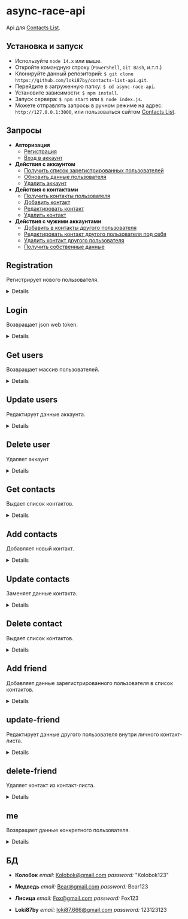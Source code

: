 # async-race-api

Api для [Contacts List](https://github.com/loki87by/contacts-list).

## Установка и запуск

- Используйте `node 14.x` или выше.
- Откройте командную строку (`PowerShell`, `Git Bash`, и.т.п.)
- Клонируйте данный репозиторий: `$ git clone https://github.com/loki87by/contacts-list-api.git`.
- Перейдите в загруженную папку: `$ cd async-race-api`.
- Установите зависимости: `$ npm install`.
- Запуск сервера: `$ npm start` или `$ node index.js`.
- Можете отправлять запросы в ручном режиме на адрес: `http://127.0.0.1:3000`, или пользоваться сайтом [Contacts List](https://github.com/loki87by/contacts-list).

## Запросы

- **Авторизация**
  - [Регистрация](https://github.com/loki87by/contact-list-api#registration)
  - [Вход в аккаунт](https://github.com/loki87by/contact-list-api#login)
- **Действия с аккаунтом**
  - [Получить список зарегистрированных пользователей](https://github.com/loki87by/contact-list-api#get-users)
  - [Обновить данные пользователя](https://github.com/loki87by/contact-list-api#update-users)
  - [Удалить аккаунт](https://github.com/loki87by/contact-list-api#delete-user)
- **Действия с контактами**
  - [Получить контакты пользователя](https://github.com/loki87by/contact-list-api#get-contacts)
  - [Добавить контакт](https://github.com/loki87by/contact-list-api#add-contacts)
  - [Редактировать контакт](https://github.com/loki87by/contact-list-api#update-contacts)
  - [Удалить контакт](https://github.com/loki87by/contact-list-api#delete-contact)
- **Действия с чужими аккаунтами**
  - [Добавить в контакты другого пользователя](https://github.com/loki87by/contact-list-api#add-friend)
  - [Редактировать контакт другого пользователя под себя](https://github.com/loki87by/contact-list-api#update-friend)
  - [Удалить контакт другого пользователя](https://github.com/loki87by/contact-list-api#delete-friend)
  - [Получить собственные данные](https://github.com/loki87by/contact-list-api#me)

## **Registration**

Регистрирует нового пользователя.

<details>

- **URL**

  /registration

- **Method:**

  `POST`

- **Headers:**

  `'Content-Type': 'application/json'`

- **URL Params**

  None

- **Query Params**

  **Required:**
  `_name=[string]`

  `_email=[string]`

  `_password=[string]`

- **Data Params**

  None

- **Success Response:**

  - **Code:** 201 <br />
    **Content:**
    ```json
    {
      "message": "Регистрация прошла успешно."
    }
    ```

- **Error Response:**

  - **Code:** 409 <br />
    **Content:**
    ```json
    {
      "message": "Пользователь с таким email уже существует."
    }
    ```

  ИЛИ

  - **Code:** 400 <br />
    **Content:**
    ```json
    {
      "message": "Введены не все или некорректные данные."
    }

- **Notes:**

  Можно пройти регистрацию и зайти под новым аккаунтом, либо использовать дефольную [БД](https://github.com/loki87by/contacts-list-api/users)

</details>

## **Login**

Возвращает json web token.

<details>

- **URL**

  /login

- **Method:**

  `POST`

- **Headers:**

  `'Content-Type': 'application/json'`

- **URL Params**

  None

- **Query Params**

  **Required:**
  `_email=[string]`

  `_password=[string]`

- **Data Params**

  None

- **Success Response:**

  - **Code:** 200 OK <br />
    **Content:**
    ```json
    {
      "token": "eyJhbGciOiJIUzI1NiIsInR5cCI6IkpXVCJ9.eyJpZCI6MywiaWF0IjoxNjUxMDEwNjM3LCJleHAiOjE2NTE2MTU0Mzd9.BRkyuTIDYNY7pGFAmh7-6AqF81dNmYW8WNaKEru472s"
    }
    ```

- **Error Response:**

  - **Code:** 404 <br />
    **Content:**
    ```json
    {
      "message": "Такой пользователь не зарегистрирован."
    }
    ```

  ИЛИ

  - **Code:** 401 <br />
    **Content:**
    ```json
    {
      "message": "Неправильные почта или пароль."
    }
    ```

  ИЛИ

  - **Code:** 400 <br />
    **Content:**
    ```json
    {
      "message": "Введены не все или некорректные данные."
    }
    ```

- **Notes:**

  None

</details>

## **Get users**

Возвращает массив пользователей.

<details>

- **URL**

  /users

- **Method:**

  `GET`

- **Headers:**

  None

- **URL Params**

  None

- **Query Params**

  None

- **Data Params**

  None

- **Success Response:**

  - **Code:** 200 <br />
    **Content:**
    ```json
    [
      {
        "name": "Колобок",
        "email": "Kolobok@gmail.com",
        "avatar": "https://proza.ru/pics/2014/05/10/1565.jpg",
        "friends": []
    },
    {
        "name": "Медведь",
        "email": "Bear@gmail.com",
        "avatar": "https://sportishka.com/uploads/posts/2021-11/1638301090_3-sportishka-com-p-medved-kachok-krasivie-foto-silovie-vidi-s-3.jpg",
        "friends": []
    },
    {
        "name": "Лисица",
        "email": "Fox@gmail.com",
        "avatar": "https://cs14.pikabu.ru/post_img/2022/01/12/10/1642007349154723555.jpg",
        "friends": []
    },
    {
        "name": "Loki87by",
        "email": "loki87.666@gmail.com",
        "avatar": "https://avatars.githubusercontent.com/u/61252310?v=4",
        "phones": [
            "+79955935756"
        ],
        "friends": []
    }
    ]
    ```

- **Error Response:**

  None

- **Notes:**

  None

</details>

## **Update users**

Редактирует данные аккаунта.

<details>

- **URL**

  /users

- **Method:**

  `PATCH`

- **Headers:**

  `'Content-Type': 'application/json'`
  `'Authorization': 'Bearer token'`
  `token` полученный после запроса на [Вход в аккаунт](https://github.com/loki87by/contacts-list-api#login)

- **URL Params**

  None

- **Query Params**

  **Optional:**
  `_name=[string]`

  `_email=[string]`

  `_password=[array<oldPassword: string, newPassword: string>]`

  `_avatar=[string]`

  `_phones=[aray<string>]`

- **Data Params**

  None

- **Success Response:**

  - **Code:** 200 <br />
    **Content:**
    ```json
    {
      "message": "Данные успешно обновлены."
    }
    ```

- **Error Response:**

  None

- **Notes:**

  None

</details>

## **Delete user**

Удаляет аккаунт

<details>

- **URL**

  /users

- **Method:**

  `DELETE`

- **Headers:**

  `'Authorization': 'Bearer token'`
  `token` полученный после запроса на [Вход в аккаунт](https://github.com/loki87by/contacts-list-api#login)

- **URL Params**

  None

- **Query Params**

  None

- **Data Params**

  None

- **Success Response:**

  - **Code:** 200 OK <br />
    **Content:**
    ```json
    {
      "message": "Ваш аккаунт удалён."
    }
    ```

- **Error Response:**

  None

- **Notes:**

  None

</details>

## **Get contacts**

Выдает список контактов.

<details>

- **URL**

  /contacts

- **Method:**

  `GET`

- **Headers:**

  `'Authorization': 'Bearer token'`
  `token` полученный после запроса на [Вход в аккаунт](https://github.com/loki87by/contacts-list-api#login)

- **URL Params**

  None

- **Query Params**

  None

- **Data Params**

  None

- **Success Response:**

  - **Code:** 200 <br />
    **Content:**
    ```json
    {
      "id": 4,
      "ownerId": 3,
      "name": "name",
      "phones": ["+435342534"],
      "email": "email@email.email",
      "quote": "hello, world"
    }
    ```

- **Error Response:**

  None

- **Notes:**

  None

</details>

## **Add contacts**

Добавляет новый контакт.

<details>

- **URL**

  /contacts

- **Method:**

  `POST`

- **Headers:**

  `'Content-Type': 'application/json'`
  `'Authorization': 'Bearer token'`
  `token` полученный после запроса на [Вход в аккаунт](https://github.com/loki87by/contacts-list-api#login)

- **URL Params**

  None

- **Query Params**

  **Optional:**
  `_name=[string]`

  `_email=[string]`

  `_avatar=[string]`

  `_phones=[array<string>]`

  `_quote=['string']`

- **Data Params**

  None

- **Success Response:**

  - **Code:** 200 <br />
    **Content:**
    ```json
    {
      "message": "Контакт добавлен."
    }
    ```

- **Error Response:**

  None

- **Notes:**

  None

</details>

## **Update contacts**

Заменяет данные контакта.

<details>

- **URL**

  /contacts

- **Method:**

  `PATCH`

- **Headers:**

  `'Content-Type': 'application/json'`
  `'Authorization': 'Bearer token'`
  `token` полученный после запроса на [Вход в аккаунт](https://github.com/loki87by/contacts-list-api#login)

- **URL Params**

  None

- **Query Params**

  **Required:**
  `_id=[string|integer]`

  **Optional:**
  `_name=[string]`

  `_email=[string]`

  `_avatar=[string]`

  `_phones=[aray<string>]`

  `_quote=['string']`

- **Data Params**

  None

- **Success Response:**

  - **Code:** 200 <br />
    **Content:**
    ```json
    {
      "message": "Данные контакта обновлены успешно."
    }
    ```

- **Error Response:**

  - **Code:** 400 <br />
    **Content:**
    ```json
    {
      "message": "У вас нет прав для совершения данной операции."
    }
    ```

- **Notes:**

  None

</details>

## **Delete contact**

Выдает список контактов.

<details>

- **URL**

  /contacts

- **Method:**

  `GET`

- **Headers:**

  `'Authorization': 'Bearer token'`
  `token` полученный после запроса на [Вход в аккаунт](https://github.com/loki87by/contacts-list-api#login)

- **URL Params**

  None

- **Query Params**

  None

- **Data Params**

  None

- **Success Response:**

  - **Code:** 200 <br />
    **Content:**
    ```json
    {
      "id": 4,
      "ownerId": 3,
      "name": "name",
      "phones": ["+435342534"],
      "email": "email@email.email",
      "quote": "hello, world"
    }
    ```

- **Error Response:**

  None

- **Notes:**

  None

</details>

## **Add friend**

Добавляет данные зарегистрированного пользователя в список контактов.

<details>

- **URL**

  /friends

- **Method:**

  `POST`

- **Headers:**

  `'Content-Type': 'application/json'`
  `'Authorization': 'Bearer token'`
  `token` полученный после запроса на [Вход в аккаунт](https://github.com/loki87by/contacts-list-api#login)

- **URL Params**

  None

- **Query Params**

  **Required:**

- **Data Params**

  None

- **Success Response:**

  - **Code:** 200 <br />
    **Content:**
    ```json
    {
      "message": "Пользователь добавлен в список ваших контактов."
    }
    ```

- **Error Response:**

    - **Code:** 400 <br />
    **Content:**
    ```json
    {
      "message": "Такой пользователь не зарегистрирован."
    }
    ```

- **Notes:**

  None

</details>

## **update-friend**

Редактирует данные другого пользователя внутри личного контакт-листа.

<details>

- **URL**

  /friends

- **Method:**

  `PATCH`

- **Headers:**

  `'Content-Type': 'application/json'`
  `'Authorization': 'Bearer token'`
  `token` полученный после запроса на [Вход в аккаунт](https://github.com/loki87by/contacts-list-api#login)

- **URL Params**

  None

- **Query Params**

  **Required:**
  `_email=[string]`

  **Optional:**
  `_avatar=[string]`

  `_phones=[aray<string>]`

  `_quote=['string']`

- **Data Params**

  None

- **Success Response:**

  - **Code:** 200<br />
    **Content:**
    ```json
    {
      "message": "Данные контакта успешно обновлены."
    }
    ```

- **Error Response:**

  - **Code:** 400 <br />
    **Content:**
    ```json
    {
      "message": "Такой пользователь не зарегистрирован."
    }
    ```

- **Notes:**

  None

</details>

## **delete-friend**

Удаляет контакт из контакт-листа.

<details>

- **URL**

  /friends

- **Method:**

  `DELETE`

- **Headers:**

  `'Authorization': 'Bearer token'`
  `token` полученный после запроса на [Вход в аккаунт](https://github.com/loki87by/contacts-list-api#login)

- **URL Params**

  None

- **Query Params**

  **Required:**
  `_email=[string]`

- **Data Params**

  None

- **Success Response:**

  - **Code:** 200 <br />
    **Content:**
    ```json
    {
      "message": "Пользователь удален из друзей."
    }
    ```

- **Error Response:**

  - **Code:** 400 <br />
    **Content:**
    ```json
    {
      "message": "Такой пользователь не зарегистрирован."
    }
    ```

- **Notes:**

  None

</details>

## **me**

Возвращает данные конкретного пользователя.

<details>

- **URL**

  /me

- **Method:**

  `GET`

- **Headers:**

  `'Authorization': 'Bearer token'`
  `token` полученный после запроса на [Вход в аккаунт](https://github.com/loki87by/contacts-list-api#login)

- **URL Params**

  None

- **Query Params**

  None

- **Data Params**

  None

- **Success Response:**

  - **Code:** 200 <br />
    **Content:**
    ```json
      {
        "name": "Колобок",
        "email": "Kolobok@gmail.com",
        "avatar": "https://proza.ru/pics/2014/05/10/1565.jpg",
        "friends": []
    },
    ```

- **Error Response:**

  None

- **Notes:**

  None

</details>

## **БД**

- **Колобок**
  _email:_ Kolobok@gmail.com
  _password:_ "Kolobok123"

- **Медведь**
  _email:_ Bear@gmail.com
  _password:_ Bear123

- **Лисица**
  _email:_ Fox@gmail.com
  _password:_ Fox123

- **Loki87by**
  _email:_ loki87.666@gmail.com
  _password:_ 123123123
